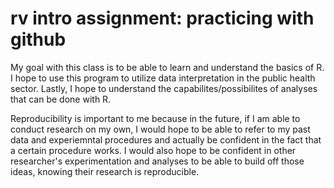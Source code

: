 # rv intro assignment: practicing with github

My goal with this class is to be able to learn and understand the basics of R. I hope to use this program to utilize data interpretation in the public health sector. Lastly, I hope to understand the capabilites/possibilites of analyses that can be done with R.

Reproducibility is important to me because in the future, if I am able to conduct research on my own, I would hope to be able to refer to my past data and experiemntal procedures and actually be confident in the fact that a certain procedure works. I would also hope to be confident in other researcher's experimentation and analyses to be able to build off those ideas, knowing their research is reproducible.